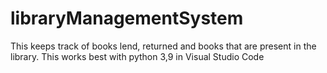 # libraryManagementSystem
This keeps track of books lend, returned and books that are present in the library. This works best with python 3,9 in Visual Studio Code
